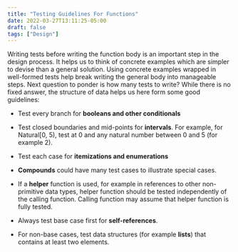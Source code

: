 ```yaml
---
title: "Testing Guidelines For Functions"
date: 2022-03-27T13:11:25-05:00
draft: false
tags: ["Design"]
---
```

Writing tests before writing the function body is an important step in the design process. It helps us to think of concrete examples which are simpler to devise than a general solution. Using concrete examples wrapped in well-formed tests help break writing the general body into manageable steps. Next question to ponder is how many tests to write? While there is no fixed answer, the structure of data helps us here form some good guidelines:

- Test every branch for **booleans and other conditionals**

- Test closed boundaries and mid-points for **intervals**. For example, for Natural[0, 5), test at 0 and any natural number between 0 and 5 (for example 2).

- Test each case for **itemizations and enumerations**

- **Compounds** could have many test cases to illustrate special cases.

- If a **helper** function is used, for example in references to other non-primitive data types, helper function should be tested independently of the calling function. Calling function may assume that helper function is fully tested.

- Always test base case first for **self-references**.

- For non-base cases, test data structures (for example **lists**) that contains at least two elements.



